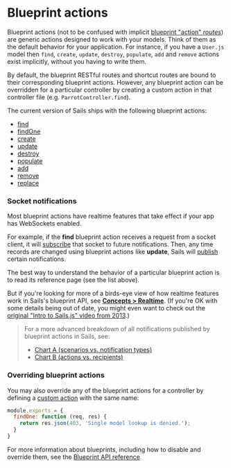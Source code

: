 # Blueprint actions

Blueprint actions (not to be confused with implicit [blueprint "action" _routes_](TODO)) are generic actions designed to work with your models.  Think of them as the default behavior for your application.  For instance, if you have a `User.js` model then `find`, `create`, `update`, `destroy`, `populate`, `add` and `remove` actions exist implicitly, without you having to write them.

By default, the blueprint RESTful routes and shortcut routes are bound to their corresponding blueprint actions.  However, any blueprint action can be overridden for a particular controller by creating a custom action in that controller file (e.g. `ParrotController.find`).

The current version of Sails ships with the following blueprint actions:

+ [find](http://sailsjs.com/documentation/reference/blueprint-api/find)
+ [findOne](http://sailsjs.com/documentation/reference/blueprint-api/findOne)
+ [create](http://sailsjs.com/documentation/reference/blueprint-api/create)
+ [update](http://sailsjs.com/documentation/reference/blueprint-api/update)
+ [destroy](http://sailsjs.com/documentation/reference/blueprint-api/destroy)
+ [populate](http://sailsjs.com/documentation/reference/blueprint-api/populate)
+ [add](http://sailsjs.com/documentation/reference/blueprint-api/add)
+ [remove](http://sailsjs.com/documentation/reference/blueprint-api/remove)
+ [replace](http://sailsjs.com/documentation/reference/blueprint-api/replace)

### Socket notifications

Most blueprint actions have realtime features that take effect if your app has WebSockets enabled.

For example, if the **find** blueprint action receives a request from a socket client, it will [subscribe](TODO) that socket to future notifications.  Then, any time records are changed using blueprint actions like **update**, Sails will [publish](TODO) certain notifications.

The best way to understand the behavior of a particular blueprint action is to read its reference page (see the list above).

But if you're looking for more of a birds-eye view of how realtime features work in Sails's blueprint API, see [**Concepts > Realtime**](http://sailsjs.com/documentation/concepts/realtime).  (If you're OK with some details being out of date, you might even want to check out the [original "Intro to Sails.js" video from 2013](https://www.youtube.com/watch?v=GK-tFvpIR7c).)

> For a more advanced breakdown of all notifications published by blueprint actions in Sails, see:
> + [Chart A (scenarios vs. notification types)](https://docs.google.com/spreadsheets/d/10FV9plyHR4gE9xIomIZlF-YS1S54oHEdvH8ZmTC1Fnc/edit#gid=0)
> + [Chart B (actions vs. recipients)](https://docs.google.com/spreadsheets/d/1B6i8aOoLNLtxJ4aeiA8GQ2lUQSvLOrP89RSLr7IAImw/edit#gid=0)

### Overriding blueprint actions

You may also override any of the blueprint actions for a controller by defining a [custom action](TODO) with the same name:

```javascript
module.exports = {
  findOne: function (req, res) {
    return res.json(403, 'Single model lookup is denied.');
  }
}

```

For more information about blueprints, including how to disable and override them, see the [Blueprint API reference](http://sailsjs.com/documentation/reference/blueprint-api)

<docmeta name="displayName" value="Blueprint actions">
